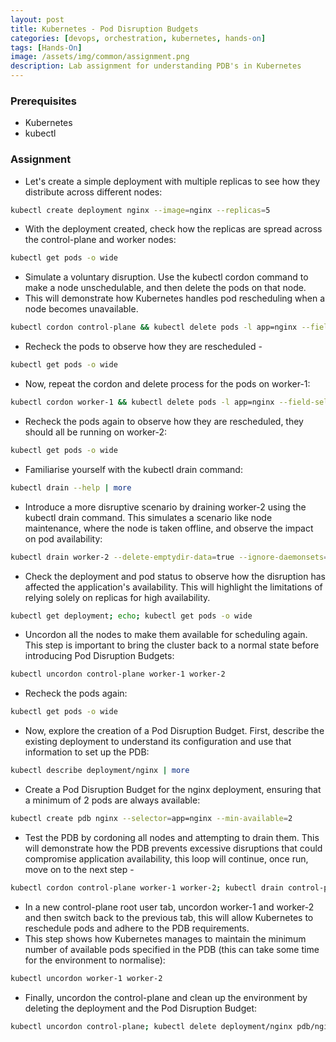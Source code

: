 ```yaml
---
layout: post
title: Kubernetes - Pod Disruption Budgets
categories: [devops, orchestration, kubernetes, hands-on]
tags: [Hands-On]
image: /assets/img/common/assignment.png
description: Lab assignment for understanding PDB's in Kubernetes
---
```


### Prerequisites

- Kubernetes
- kubectl

### Assignment

- Let's create a simple deployment with multiple replicas to see how they distribute across different nodes:

```sh
kubectl create deployment nginx --image=nginx --replicas=5
```

- With the deployment created, check how the replicas are spread across the control-plane and worker nodes:

```sh
kubectl get pods -o wide
```

- Simulate a voluntary disruption. Use the kubectl cordon command to make a node unschedulable, and then delete the pods on that node.
- This will demonstrate how Kubernetes handles pod rescheduling when a node becomes unavailable.

```sh
kubectl cordon control-plane && kubectl delete pods -l app=nginx --field-selector=spec.nodeName=control-plane --now
```

- Recheck the pods to observe how they are rescheduled -

```sh
kubectl get pods -o wide
```

- Now, repeat the cordon and delete process for the pods on worker-1:

```sh
kubectl cordon worker-1 && kubectl delete pods -l app=nginx --field-selector=spec.nodeName=worker-1 --now
```

- Recheck the pods again to observe how they are rescheduled, they should all be running on worker-2:

```sh
kubectl get pods -o wide
```

- Familiarise yourself with the kubectl drain command:

```sh
kubectl drain --help | more
```

- Introduce a more disruptive scenario by draining worker-2 using the kubectl drain command. This simulates a scenario like node maintenance, where the node is taken offline, and observe the impact on pod availability:

```sh
kubectl drain worker-2 --delete-emptydir-data=true --ignore-daemonsets=true
```

- Check the deployment and pod status to observe how the disruption has affected the application's availability. This will highlight the limitations of relying solely on replicas for high availability.

```sh
kubectl get deployment; echo; kubectl get pods -o wide
```

- Uncordon all the nodes to make them available for scheduling again. This step is important to bring the cluster back to a normal state before introducing Pod Disruption Budgets:

```sh
kubectl uncordon control-plane worker-1 worker-2
```

- Recheck the pods again:

```sh
kubectl get pods -o wide
```

- Now, explore the creation of a Pod Disruption Budget. First, describe the existing deployment to understand its configuration and use that information to set up the PDB:

```sh
kubectl describe deployment/nginx | more
```

- Create a Pod Disruption Budget for the nginx deployment, ensuring that a minimum of 2 pods are always available:

```sh
kubectl create pdb nginx --selector=app=nginx --min-available=2
```

- Test the PDB by cordoning all nodes and attempting to drain them. This will demonstrate how the PDB prevents excessive disruptions that could compromise application availability, this loop will continue, once run, move on to the next step -

```sh
kubectl cordon control-plane worker-1 worker-2; kubectl drain control-plane worker-1 worker-2 --delete-emptydir-data=true --ignore-daemonsets=true
```

- In a new control-plane root user tab, uncordon worker-1 and worker-2 and then switch back to the previous tab, this will allow Kubernetes to reschedule pods and adhere to the PDB requirements.
- This step shows how Kubernetes manages to maintain the minimum number of available pods specified in the PDB (this can take some time for the environment to normalise):

```sh
kubectl uncordon worker-1 worker-2
```

- Finally, uncordon the control-plane and clean up the environment by deleting the deployment and the Pod Disruption Budget:

```sh
kubectl uncordon control-plane; kubectl delete deployment/nginx pdb/nginx --now
```
